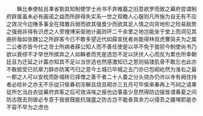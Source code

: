 <!-- { "loadSidebar": true } -->
　　榦比奉使帖且凖省劄具知制使学士尚书不弃帷葢之旧意欲罗而致之幕府尝谓制府辟属虽未必有画诺之益而所辟得失实系一世之观瞻人心服则凡所施为自无有不应之效况今边陲多事全在措置兵弱而欲其强食少而欲其足人情之向背地形之险易敌势之强弱非得有识虑之人旁搜博采驱驰计画则环二千余里之地岂能坐于堂上而洞见其曲折哉如张魏公之所辟客今已不敢多望近代如薛宣抚者尚能得林叔虎曹简夫为之属二公者亦皆今代之竒士所病者薛公知人而不善任使是以卒不免于狼狈今制使尚书乃欲以衰缪不才举世所摈弃之人如榦者而充是选恐不足以厌伏人心而反为累也所幸朝廷且为迁延之计葢亦知其不足以当世选也然感激知已之恩则铭镂肌骨不敢忘也此亦不敢抵受已抗章力辞亦防寓丐归之意今土城已毕城之五门亦已包砌屹然为淮右之最一郡之人可以安枕而卧城砖已择僧之善干者二十人委之分头烧办仍许以寺有阙住持者必给补之亦无不乐従只俟春初冻解且烧且砌亦三五月可毕俟来春再上丐祠之请果従所乞当白衣従幕府宾客之后可效涓埃之报也边事虽少息然得防边报皆谓春夏之间防古既去则彼必专意于我彼既能抗强盛之防古岂不能奋其余力以侵吾之疆埸耶是亦不容不早为之虑也
